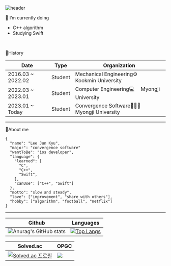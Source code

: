 ![header](https://capsule-render.vercel.app/api?type=transparent&color=gradient&height=160&section=header&text=Hi%20there!%20I'm%20Jun👋&fontSize=50&fontColor=FFFFFF&animation=fadeIn&fontAlign=30&textBg=true)

🌱 I’m currently doing
- C++ algorithm
- Studying Swift
<br>

🔭History

|Date|Type|Organization|
|-----|---|---|
|2016.03 ~ 2022.02|Student|Mechanical Engineering⚙️　 Kookmin University|
|2022.03 ~ 2023.01|Student|Computer Engineering💻　 Myongji University|
|2023.01 ~ Today|Student|Convergence Software🧑🏻‍💻　 Myongji University|
---

🪪About me
```
{
  "name": "Lee Jun Kyu",
  "major": "convergence software"
  "wantToBe": "ios developer",
  "language": {
    "learned": [
      "C",
      "C++",
      "Swift",
    ],
    "canUse": ["C++", "Swift"]
  },
  "motto": "slow and steady",
  "love": ["improvement", "share with others"],
  "hobby": ["algorithm", "football", "netflix"]
}
```
---
|Github|Languages|
|-----|---|
|![Anurag's GitHub stats](https://github-readme-stats.vercel.app/api?username=JunnKyuu&show_icons=true&theme=dark)|[![Top Langs](https://github-readme-stats.vercel.app/api/top-langs/?username=JunnKyuu&layout=compact&theme=dark)](https://github.com/anuraghazra/github-readme-stats)|

|Solved.ac|OPGC|
|-----|---|
|[![Solved.ac 프로필](http://mazassumnida.wtf/api/v2/generate_badge?boj=junnkyuu22)](https://solved.ac/junnkyuu22)|<a href="https://opgc.me/#/users/junnkyuu" target="_blank"><img src="https://api.opgc.me/githubs/users/junnkyuu/tag/?theme=dracula" /></a>|
